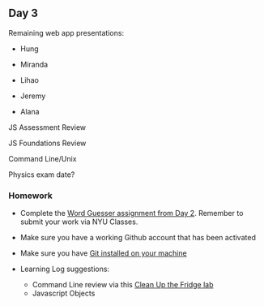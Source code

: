 ## Day 3

Remaining web app presentations:
* Hung

* Miranda

* Lihao

* Jeremy

* Alana

JS Assessment Review

JS Foundations Review

Command Line/Unix

Physics exam date?

### Homework

* Complete the [Word Guesser assignment from Day 2](https://github.com/IDMNYU/dynamicwebappsfall18/blob/master/02_Sept6_Class2/day2.md). Remember to submit your work via NYU Classes.

* Make sure you have a working Github account that has been activated

* Make sure you have [Git installed on your machine](https://git-scm.com/book/en/v2/Getting-Started-Installing-Git) 

* Learning Log suggestions:
  * Command Line review via this [Clean Up the Fridge lab](https://github.com/sarahrose26/command-line-refrigerator-lab)
  * Javascript Objects
  
  
  
